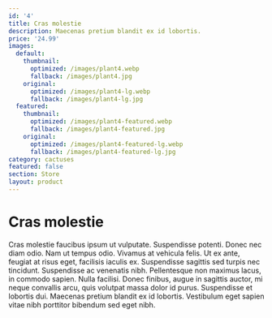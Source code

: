 ```yaml
---
id: '4'
title: Cras molestie
description: Maecenas pretium blandit ex id lobortis.
price: '24.99'
images:
  default:
    thumbnail:
      optimized: /images/plant4.webp
      fallback: /images/plant4.jpg
    original:
      optimized: /images/plant4-lg.webp
      fallback: /images/plant4-lg.jpg
  featured:
    thumbnail:
      optimized: /images/plant4-featured.webp
      fallback: /images/plant4-featured.jpg
    original:
      optimized: /images/plant4-featured-lg.webp
      fallback: /images/plant4-featured-lg.jpg
category: cactuses
featured: false
section: Store
layout: product
---
```


# Cras molestie

Cras molestie faucibus ipsum ut vulputate. Suspendisse potenti. Donec nec diam odio. Nam ut tempus odio. Vivamus at vehicula felis. Ut ex ante, feugiat at risus eget, facilisis iaculis ex. Suspendisse sagittis sed turpis nec tincidunt. Suspendisse ac venenatis nibh. Pellentesque non maximus lacus, in commodo sapien. Nulla facilisi. Donec finibus, augue in sagittis auctor, mi neque convallis arcu, quis volutpat massa dolor id purus. Suspendisse et lobortis dui. Maecenas pretium blandit ex id lobortis. Vestibulum eget sapien vitae nibh porttitor bibendum sed eget nibh.